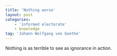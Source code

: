 ```yaml
---
title: 'Nothing worse'
layout: post
categories:
    - 'informed electorate'
    - knowledge
tag: 'Johann Wolfgang von Goethe'
---
```


Nothing is as terrible to see as ignorance in action.